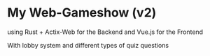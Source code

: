 # My Web-Gameshow (v2)
using Rust + Actix-Web for the Backend and Vue.js for the Frontend

With lobby system and different types of quiz questions
